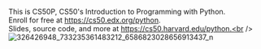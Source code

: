 This is CS50P, CS50's Introduction to Programming with Python. <br />
Enroll for free at https://cs50.edx.org/python. <br />
Slides, source code, and more at https://cs50.harvard.edu/python.<br />
![326426948_733235361483212_6586823028656913437_n](https://github.com/KennethVDS/CS50-Vault/assets/49682872/12977d1d-5479-4360-908c-28c87796daad)
